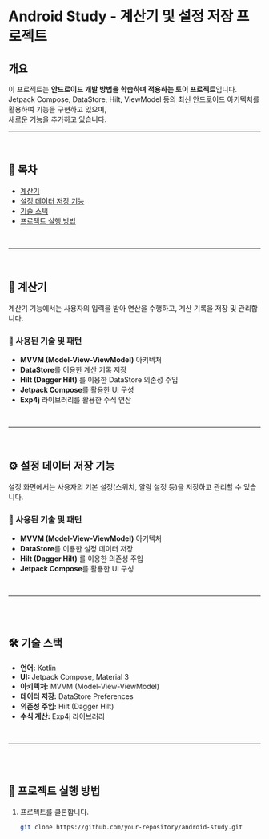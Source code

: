 # Android Study - 계산기 및 설정 저장 프로젝트

## 개요
이 프로젝트는 **안드로이드 개발 방법을 학습하며 적용하는 토이 프로젝트**입니다.  
Jetpack Compose, DataStore, Hilt, ViewModel 등의 최신 안드로이드 아키텍처를 활용하여 기능을 구현하고 있으며,  
새로운 기능을 추가하고 있습니다.

---

</br>

## 📌 목차
- [계산기](#-계산기)
- [설정 데이터 저장 기능](#-설정-데이터-저장-기능)
- [기술 스택](#-기술-스택)
- [프로젝트 실행 방법](#-프로젝트-실행-방법)

</br>

---

</br>

## 📱 계산기
계산기 기능에서는 사용자의 입력을 받아 연산을 수행하고, 계산 기록을 저장 및 관리합니다.

### 🔹 사용된 기술 및 패턴
- **MVVM (Model-View-ViewModel)** 아키텍처
- **DataStore**를 이용한 계산 기록 저장
- **Hilt (Dagger Hilt)** 를 이용한 DataStore 의존성 주입
- **Jetpack Compose**를 활용한 UI 구성
- **Exp4j** 라이브러리를 활용한 수식 연산

</br>

---

</br>


## ⚙️ 설정 데이터 저장 기능
설정 화면에서는 사용자의 기본 설정(스위치, 알람 설정 등)을 저장하고 관리할 수 있습니다.

### 🔹 사용된 기술 및 패턴
- **MVVM (Model-View-ViewModel)** 아키텍처
- **DataStore**를 이용한 설정 데이터 저장
- **Hilt (Dagger Hilt)** 를 이용한 의존성 주입
- **Jetpack Compose**를 활용한 UI 구성

</br>

---

</br>

</br>

## 🛠️ 기술 스택
- **언어:** Kotlin
- **UI:** Jetpack Compose, Material 3
- **아키텍처:** MVVM (Model-View-ViewModel)
- **데이터 저장:** DataStore Preferences
- **의존성 주입:** Hilt (Dagger Hilt)
- **수식 계산:** Exp4j 라이브러리

</br>

---

</br>

</br>

## 🚀 프로젝트 실행 방법
1. 프로젝트를 클론합니다.
   ```sh
   git clone https://github.com/your-repository/android-study.git
